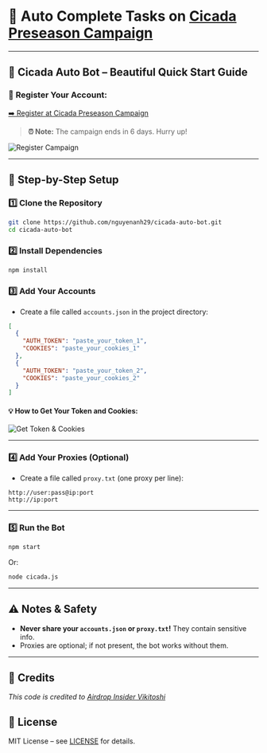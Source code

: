 # 🌟 Auto Complete Tasks on [Cicada Preseason Campaign](https://campaign.cicada.finance/campaigns/6d70de3a-60ea-4896-b713-276de1bc02c7?code=oMlrYwEA)

---

## 🚀 **Cicada Auto Bot – Beautiful Quick Start Guide**

### 📨 **Register Your Account:**

[➡️ Register at Cicada Preseason Campaign](https://campaign.cicada.finance/campaigns/6d70de3a-60ea-4896-b713-276de1bc02c7?code=oMlrYwEA)

> **⏰ Note:** The campaign ends in 6 days. Hurry up!

![Register Campaign](https://github.com/user-attachments/assets/c2ff64fd-54dc-4e09-8e38-5454b9616551)

---

## 🏁 **Step-by-Step Setup**

### 1️⃣ **Clone the Repository**

```bash
git clone https://github.com/nguyenanh29/cicada-auto-bot.git
cd cicada-auto-bot
```

### 2️⃣ **Install Dependencies**

```bash
npm install
```

### 3️⃣ **Add Your Accounts**

* Create a file called `accounts.json` in the project directory:

```json
[
  {
    "AUTH_TOKEN": "paste_your_token_1",
    "COOKIES": "paste_your_cookies_1"
  },
  {
    "AUTH_TOKEN": "paste_your_token_2",
    "COOKIES": "paste_your_cookies_2"
  }
]
```

#### 💡 **How to Get Your Token and Cookies:**

![Get Token & Cookies](https://github.com/user-attachments/assets/6eb62894-d905-4143-8b3f-ab5212f9f9de)

---

### 4️⃣ **Add Your Proxies (Optional)**

* Create a file called `proxy.txt` (one proxy per line):

```
http://user:pass@ip:port
http://ip:port
```

---

### 5️⃣ **Run the Bot**

```bash
npm start
```

Or:

```bash
node cicada.js
```

---

## ⚠️ **Notes & Safety**

* **Never share your `accounts.json` or `proxy.txt`!** They contain sensitive info.
* Proxies are optional; if not present, the bot works without them.

---

## 👤 **Credits**

*This code is credited to [Airdrop Insider Vikitoshi](https://github.com/vikitoshi)*

## 📄 **License**

MIT License – see [LICENSE](LICENSE) for details.
